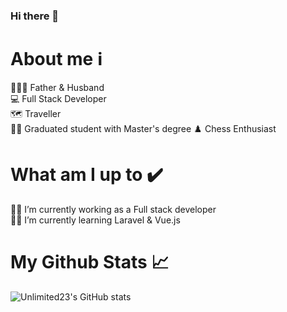 ### Hi there 👋

<!--
**Unlimited23/Unlimited23** is a ✨ _special_ ✨ repository because its `README.md` (this file) appears on your GitHub profile.

Here are some ideas to get you started:

- 🔭 I’m currently working on ...
 
- 👯 I’m looking to collaborate on ...
- 🤔 I’m looking for help with ...
- 💬 Ask me about ...
- 📫 How to reach me: ...
- 😄 Pronouns: ...
- ⚡ Fun fact: ...
-->

# About me ℹ️
👨‍👩‍👦 Father & Husband  
💻 Full Stack Developer  
🗺️ Traveller  
👨‍🎓 Graduated student with Master's degree
♟️ Chess Enthusiast  

# What am I up to ✔️
👨‍💻 I’m currently working as a Full stack developer  
📙📗 I’m currently learning Laravel & Vue.js  

# My Github Stats 📈
![Unlimited23's GitHub stats](https://github-readme-stats.vercel.app/api?username=Unlimited23&show_icons=true&theme=vue-dark)
